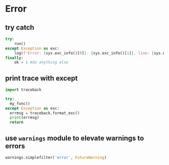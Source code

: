 # Error

## try catch
```py
try:
    run()
except Exception as exc:
    log(f'Error: {sys.exc_info()[0]}. {sys.exc_info()[1]}, line: {sys.exc_info()[2].tb_lineno}')
finally:
    ok = 1 #do anything else
```

## print trace with except
```py
import traceback

try:
  my_func()
except Exception as exc:
  errmsg = traceback.format_exc()
  print(errmsg)
  return
```

## use `warnings` module to elevate warnings to errors
```py
warnings.simplefilter('error', FutureWarning)
```
